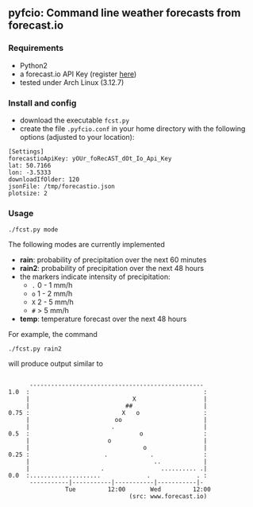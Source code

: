 ## pyfcio: Command line weather forecasts from forecast.io ##

### Requirements ###

* Python2
* a forecast.io API Key (register [here](https://developer.forecast.io/register))
* tested under Arch Linux (3.12.7)

### Install and config ###

* download the executable `fcst.py` 
* create the file `.pyfcio.conf` in your home directory with the following options (adjusted to your location):

```
[Settings]
forecastioApiKey: yOUr_foRecAST_dOt_Io_Api_Key
lat: 50.7166
lon: -3.5333
downloadIfOlder: 120
jsonFile: /tmp/forecastio.json
plotsize: 2
```



### Usage ###

```
./fcst.py mode
```

The following modes are currently implemented

* **rain**: probability of precipitation over the next 60 minutes
* **rain2**: probability of precipitation over the next 48 hours
* the markers indicate intensity of precipitation:
    + `.` 0 - 1 mm/h
    + `o` 1 - 2 mm/h
    + `X` 2 - 5 mm/h
    + `#`   > 5 mm/h
* **temp**: temperature forecast over the next 48 hours


For example, the command

```
./fcst.py rain2
```

will produce output similar to

```

      ------------------------------------------------- 
1.0  :                                                 :
     |                             X                   |
     |                           ##                    |
0.75 :                          X   o                  :
     |                        oo                       |
     |                       .                         |
0.5  :                               o                 :
     |                      o                          |
     |                                o                |
0.25 :                     .            .              :
     |                                   ..            |
     |                    .                .......... .|
0.0  :....................             .             . :
      -----------|-----------|-----------|-----------|- 
                Tue         12:00       Wed         12:00 
                                  (src: www.forecast.io)

```


